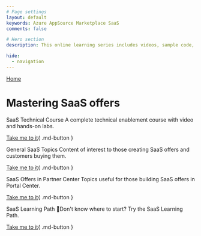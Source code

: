 ```yaml
---
# Page settings
layout: default
keywords: Azure AppSource Marketplace SaaS
comments: false

# Hero section
description: This online learning series includes videos, sample code, and hands-on labs meant to speed your time to publishing your custom SaaS offer on the Microsoft marketplace. If you are building a SaaS offer for the marketplace this learning series is for you.

hide:
  - navigation
---
```


[Home](../index.md)

# Mastering SaaS offers

<div class="sub-page-tile" markdown="1">
  <span class="linkless-heading">SaaS Technical Course</span>
  A complete technical enablement course with video and hands-on labs.

[Take me to it](/Mastering-the-Marketplace/saas/tech-topics){ .md-button }
</div>

<div class="sub-page-tile" markdown="1">
  <span class="linkless-heading">General SaaS Topics</span>
  Content of interest to those creating SaaS offers and customers buying them.

[Take me to it](/Mastering-the-Marketplace/saas/general-topics){ .md-button }
</div>

<div class="sub-page-tile" markdown="1">
  <span class="linkless-heading">SaaS Offers in Partner Center</span>
  Topics useful for those building SaaS offers in Portal Center.

[Take me to it](/Mastering-the-Marketplace/partner-center/saas){ .md-button }
</div>

<div class="sub-page-tile" markdown="1">
  <span class="linkless-heading">SaaS Learning Path</span>
  🚦Don't know where to start? Try the SaaS Learning Path.

[Take me to it](/Mastering-the-Marketplace/learning-paths/saas-offers){ .md-button }
</div>